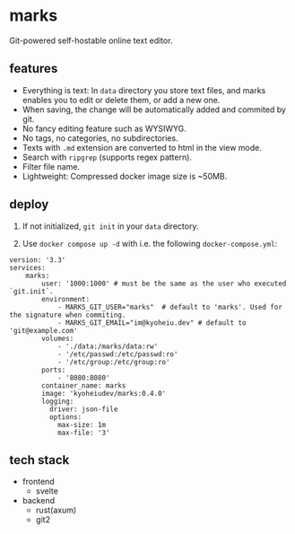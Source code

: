 # marks
Git-powered self-hostable online text editor.

## features
- Everything is text: In `data` directory you store text files, and marks enables you to edit or delete them, or add a new one.
- When saving, the change will be automatically added and commited by git.
- No fancy editing feature such as WYSIWYG.
- No tags, no categories, no subdirectories.
- Texts with `.md` extension are converted to html in the view mode.
- Search with `ripgrep` (supports regex pattern).
- Filter file name.
- Lightweight: Compressed docker image size is ~50MB.

## deploy

1. If not initialized, `git init` in your `data` directory.

2. Use `docker compose up -d` with i.e. the following `docker-compose.yml`:

```
version: '3.3'
services:
    marks:
        user: '1000:1000' # must be the same as the user who executed `git.init`.
        environment:
            - MARKS_GIT_USER="marks"  # default to 'marks'. Used for the signature when commiting.
            - MARKS_GIT_EMAIL="im@kyoheiu.dev" # default to 'git@example.com'
        volumes:
            - './data:/marks/data:rw'
            - '/etc/passwd:/etc/passwd:ro'
            - '/etc/group:/etc/group:ro'
        ports:
            - '8080:8080'
        container_name: marks
        image: 'kyoheiudev/marks:0.4.0'
        logging:
          driver: json-file
          options:
            max-size: 1m
            max-file: '3'
```

## tech stack
- frontend
  - svelte
- backend
  - rust(axum)
  - git2
